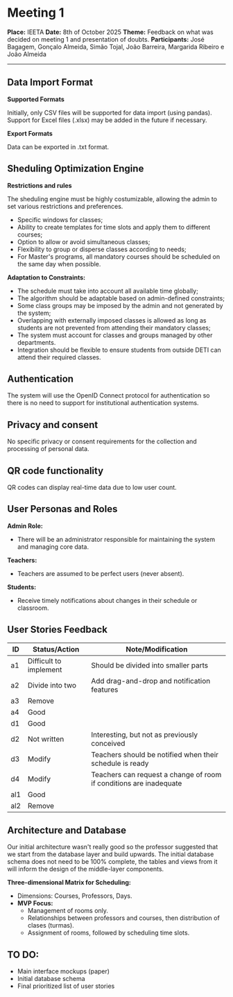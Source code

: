 # Meeting 1

**Place:** IEETA
**Date:** 8th of October 2025
**Theme:** Feedback on what was decided on meeting 1 and presentation of doubts.
**Participants:** José Bagagem, Gonçalo Almeida, Simão Tojal, João Barreira, Margarida Ribeiro e João Almeida

---

## Data Import Format

**Supported Formats**

Initially, only CSV files will be supported for data import (using pandas).
Support for Excel files (.xlsx) may be added in the future if necessary.

**Export Formats**

Data can be exported in .txt format.

## Sheduling Optimization Engine

**Restrictions and rules**

The sheduling engine must be highly costumizable, allowing the admin to set various restrictions and preferences.

- Specific windows for classes;
- Ability to create templates for time slots and apply them to different courses;
- Option to allow or avoid simultaneous classes;
- Flexibility to group or disperse classes according to needs;
- For Master's programs, all mandatory courses should be scheduled on the same day when possible.

**Adaptation to Constraints:**  
  - The schedule must take into account all available time globally;
  - The algorithm should be adaptable based on admin-defined constraints;
  - Some class groups may be imposed by the admin and not generated by the system;
  - Overlapping with externally imposed classes is allowed as long as students are not prevented from attending their mandatory classes;
 - The system must account for classes and groups managed by other departments.
  - Integration should be flexible to ensure students from outside DETI can attend their required classes.

## Authentication
The system will use the OpenID Connect protocol for authentication so there is no need to support for institutional authentication systems.

## Privacy and consent

No specific privacy or consent requirements for the collection and processing of personal data.

## QR code functionality

QR codes can display real-time data due to low user count. 

## User Personas and Roles

**Admin Role:**  
  - There will be an administrator responsible for maintaining the system and managing core data.

**Teachers:**  
  - Teachers are assumed to be perfect users (never absent).

**Students:**
 - Receive timely notifications about changes in their schedule or classroom.

## User Stories Feedback

| ID  | Status/Action               | Note/Modification                              |
|-----|-----------------------------|------------------------------------------------|
| a1  | Difficult to implement      | Should be divided into smaller parts           |
| a2  | Divide into two             | Add drag-and-drop and notification features    |
| a3  | Remove                      |                                                |
| a4  | Good                        |                                                |
| d1  | Good                        |                                                |
| d2  | Not written                 | Interesting, but not as previously conceived   |
| d3  | Modify                      | Teachers should be notified when their schedule is ready |
| d4  | Modify                      | Teachers can request a change of room if conditions are inadequate |
| al1  | Good                        |                                                |
| al2  | Remove                      |                                                |

## Architecture and Database

Our initial architecture wasn't really good so the professor suggested that we start from the database layer and build upwards. The initial database schema does not need to be 100% complete, the tables and views from it will inform the design of the middle-layer components.


**Three-dimensional Matrix for Scheduling:**  
  - Dimensions: Courses, Professors, Days.
  - **MVP Focus:**  
    - Management of rooms only.
    - Relationships between professors and courses, then distribution of clases (turmas).
    - Assignment of rooms, followed by scheduling time slots.

## TO DO:
- Main interface mockups (paper)
- Initial database schema
- Final prioritized list of user stories
